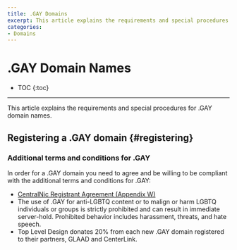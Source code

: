 ```yaml
---
title: .GAY Domains
excerpt: This article explains the requirements and special procedures for .GAY domain names.
categories:
- Domains
---
```


# .GAY Domain Names

* TOC
{:toc}

---

This article explains the requirements and special procedures for .GAY domain names.


## Registering a .GAY domain {#registering}

### Additional terms and conditions for .GAY

In order for a .GAY domain you need to agree and be willing to be compliant with the additional terms and conditions for .GAY:

- [CentralNic Registrant Agreement (Appendix W)](https://www.hexonet.net/legal/gTLD_domain_registration_policies_eu#appendixw)
- The use of .GAY for anti-LGBTQ content or to malign or harm LGBTQ individuals or groups is strictly prohibited and can result in immediate server-hold. Prohibited behavior includes harassment, threats, and hate speech.
- Top Level Design donates 20% from each new .GAY domain registered to their partners, GLAAD and CenterLink.
